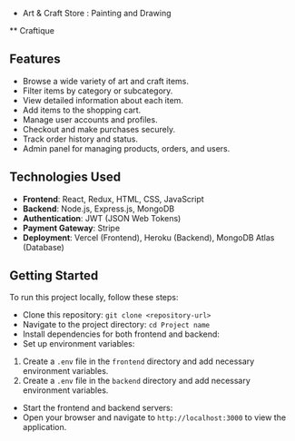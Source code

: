 - Art & Craft Store : Painting and Drawing

**  Craftique

## Features


- Browse a wide variety of art and craft items.
- Filter items by category or subcategory.
- View detailed information about each item.
- Add items to the shopping cart.
- Manage user accounts and profiles.
- Checkout and make purchases securely.
- Track order history and status.
- Admin panel for managing products, orders, and users.

## Technologies Used

- **Frontend**: React, Redux, HTML, CSS, JavaScript
- **Backend**: Node.js, Express.js, MongoDB
- **Authentication**: JWT (JSON Web Tokens)
- **Payment Gateway**: Stripe
- **Deployment**: Vercel (Frontend), Heroku (Backend), MongoDB Atlas (Database)

## Getting Started

To run this project locally, follow these steps:

- Clone this repository: `git clone <repository-url>`
- Navigate to the project directory: `cd Project name`
- Install dependencies for both frontend and backend:
- Set up environment variables:
1. Create a `.env` file in the `frontend` directory and add necessary environment variables.
2. Create a `.env` file in the `backend` directory and add necessary environment variables.
- Start the frontend and backend servers:
- Open your browser and navigate to `http://localhost:3000` to view the application.


